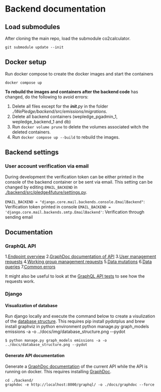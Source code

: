 # Backend documentation

## Load submodules 

After cloning the main repo, load the submodule co2calculator. 

```
git submodule update --init
```

## Docker setup

Run docker compose to create the docker images and start the containers

```
docker compose up
```

**To rebuild the images and containers after the backend code** has changed, do the following to avoid errors:

1. Delete all files except for the *__init__.py* in the folder *./WePledge/backend/src/emissions/migrations*.
2. Delete all backend containers (wepledge_pgadmin_1, wepledge_backend_1 and db)
3. Run `docker volume prune` to delete the volumes associated witch the deleted containers.
4. Run `docker compose up --build` to rebuild the images.


## Backend settings

### User account verification via email

During development the verification token can be either printed in the console of the backend container or be sent via email. This setting can be changed by editing `EMAIL_BACKEND` in [./backend/src/pledge4future/settings.py](https://github.com/pledge4future/WePledge/blob/dev-backend/backend/src/pledge4future/settings.py).

`EMAIL_BACKEND = "django.core.mail.backends.console.EmailBackend"`: Verification token printed in console
`EMAIL_BACKEND = 'django.core.mail.backends.smtp.EmailBackend'`: Verification through sending email


## Documentation

### GraphQL API

1.[Endpoint overview](./graphql/endpoint_overview.md)
2.[GraphDoc documentation of API](./graphdoc/index.html)
3.[User management requests](./graphql/user_management.md)
4.[Working group management requests](./graphql/working_group_management.md)
5.[Data mutations](./graphql/data_mutations.md)
6.[Data queries](./graphql/data_queries.md)
7.[Common errors](./graphql/errors.md)

It might also be useful to look at the [GraphQL API tests](../src/emissions/tests/test_authentication.py) to see how the requests work.


### Django

#### Visualization of database

Run django locally and execute the command below to create a visulization of the [database structure](./img/database_structure.png). This requires pip install pydotplus and  brew install graphviz in python environment
python manage.py graph_models emissions -a -o ../docs/img/database_structure.png --pydot

```
$ python manage.py graph_models emissions -a -o ../docs/database_structure.png --pydot
```

#### Generate API documentation

Generate a [GraphDoc documentation](./graphdoc/index.html) of the current API while the API is running on docker. This requires installing [GraphDoc](https://2fd.github.io/graphdoc/).

```
cd ./backend/
graphdoc -e http://localhost:8000/graphql/ -o ./docs/graphdoc --force
```
